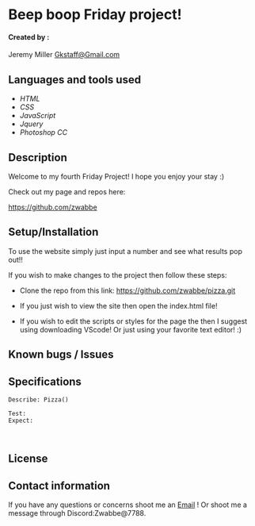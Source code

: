 # Beep boop Friday project!




#### Created by :

Jeremy Miller 
<Gkstaff@Gmail.com>

## Languages and tools used

* _HTML_
* _CSS_
* _JavaScript_
* _Jquery_
* _Photoshop CC_


## Description 

Welcome to my fourth Friday Project! I hope you enjoy your stay :)


Check out my page and repos here:

https://github.com/zwabbe


## Setup/Installation 

To use the website simply just input a number and see what results pop out!!


If you wish to make changes to the project then follow these steps: 

* Clone the repo from this link: https://github.com/zwabbe/pizza.git

* If you just wish to view the site then open the index.html file!

 * If you wish to edit the scripts or styles for the page the then I suggest using downloading VScode! Or just using your favorite text editor! :)


## Known bugs / Issues



## Specifications
```
Describe: Pizza()

Test: 
Expect: 



```

## License 


## Contact information

If you have any questions or concerns shoot me an [Email](mailto:gkstaff@gmail.com) ! Or shoot me a message through Discord:Zwabbe@7788.



